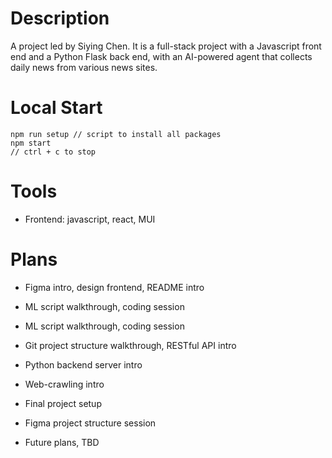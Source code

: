 # Description
A project led by Siying Chen. It is a full-stack project with a Javascript front end and a Python Flask back end, with an AI-powered agent that collects daily news from various news sites.

# Local Start
```
npm run setup // script to install all packages
npm start
// ctrl + c to stop
```

# Tools
 - Frontend: javascript, react, MUI

# Plans
 - Figma intro, design frontend, README intro

 - ML script walkthrough, coding session

 - ML script walkthrough, coding session

 - Git project structure walkthrough, RESTful API intro

 - Python backend server intro

 - Web-crawling intro

 - Final project setup

 - Figma project structure session

 - Future plans, TBD
 
